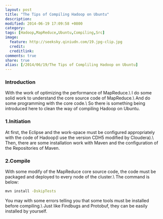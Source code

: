 ```yaml
---
layout: post
title: "The Tips of Compiling Hadoop on Ubuntu"
description:
modified: 2014-06-19 17:09:58 +0800
category:
tags: [Hadoop,MapReduce,Ubuntu,Compiling,Src]
image:
  feature: http://seeksky.qiniudn.com/19.jpg-clip.jpg
  credit:
  creditlink:
comments: true
share: true
alias: [/2014/06/19/The Tips of Compliling Hadoop on Ubuntu]
---
```


### Introduction
With the work of optimizing the performance of MapReduce.\\
I do some solid work to understand the core source code of MapReduce.\\
And do some programming with the core code.\\
So there is something being introduced here to clean the way of compiling Hadoop on Ubuntu.

<!--more-->

### 1.Initiation
At first, the Eclipse and the work-space must be configured appropriately with the code of Hadoop(I use the version CDH5 modified by Cloudera).\\
Then, there are some installation work with Maven and the configuration of the Repositories of Maven.

### 2.Compile
With some modify of the MapReduce core source code, the code must be packaged and deployed to every node of the cluster.\\
The command is below:

~~~ bash
mvn install -DskipTests
~~~

You may with some errors telling you that some tools must be installed before compiling.\\
Just like Findbugs and Protobuf, they can be easily installed by yourself.
